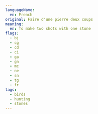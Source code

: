 ```yaml
---
languageName:
  en: French
original: Faire d'une pierre deux coups
meaning:
  en: To make two shots with one stone
flags:
  - bj
  - cg
  - cd
  - ci
  - ga
  - gn
  - mc
  - ne
  - sn
  - tg
  - fr
tags:
  - birds
  - hunting
  - stones
---
```

